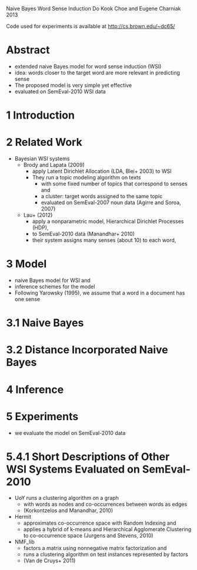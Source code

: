 Naive Bayes Word Sense Induction
Do Kook Choe and Eugene Charniak
2013

Code used for experiments is available at http://cs.brown.edu/~dc65/

# Abstract

* extended naive Bayes model for word sense induction (WSI)
* idea: words closer to the target word are more relevant in predicting sense
* The proposed model is very simple yet effective
* evaluated on SemEval-2010 WSI data

# 1 Introduction

# 2 Related Work

* Bayesian WSI systems
  * Brody and Lapata (2009)
    * apply Latent Dirichlet Allocation (LDA, Blei+ 2003) to WSI
    * They run a topic modeling algorithm on texts
      * with some fixed number of topics that correspond to senses and
      * a cluster: target words assigned to the same topic
      * evaluated on SemEval-2007 noun data (Agirre and Soroa, 2007)
  * Lau+ (2012)
    * apply a nonparametric model, Hierarchical Dirichlet Processes (HDP),
    * to SemEval-2010 data (Manandhar+ 2010)
    * their system assigns many senses (about 10) to each word,

# 3 Model

* naive Bayes model for WSI and
* inference schemes for the model
* Following Yarowsky (1995), we assume that a word in a document has one sense

# 3.1 Naive Bayes

# 3.2 Distance Incorporated Naive Bayes

# 4 Inference

# 5 Experiments

* we evaluate the model on SemEval-2010 data

# 5.4.1 Short Descriptions of Other WSI Systems Evaluated on SemEval-2010

* UoY runs a clustering algorithm on a graph
  * with words as nodes and co-occurrences between words as edges
  * (Korkontzelos and Manandhar, 2010)
* Hermit
  * approximates co-occurrence space with Random Indexing and
  * applies a hybrid of k-means and Hierarchical Agglomerate Clustering to
    co-occurrence space (Jurgens and Stevens, 2010)
* NMF_lib
  * factors a matrix using nonnegative matrix factorization and
  * runs a clustering algorithm on test instances represented by factors
  * (Van de Cruys+ 2011)
